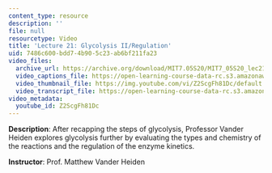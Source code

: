 ```yaml
---
content_type: resource
description: ''
file: null
resourcetype: Video
title: 'Lecture 21: Glycolysis II/Regulation'
uid: 7486c600-bdd7-4b90-5c23-ab6bf211fa23
video_files:
  archive_url: https://archive.org/download/MIT7.05S20/MIT7_05S20_lec21_300k.mp4
  video_captions_file: https://open-learning-course-data-rc.s3.amazonaws.com/7-05-general-biochemistry-spring-2020/063bf5cabebf56beabb332bea8043041_Z2ScgFh81Dc.vtt
  video_thumbnail_file: https://img.youtube.com/vi/Z2ScgFh81Dc/default.jpg
  video_transcript_file: https://open-learning-course-data-rc.s3.amazonaws.com/7-05-general-biochemistry-spring-2020/8464d7d289e84b7cbd54aede8a5c47dd_Z2ScgFh81Dc.pdf
video_metadata:
  youtube_id: Z2ScgFh81Dc
---
```


**Description**: After recapping the steps of glycolysis, Professor Vander Heiden explores glycolysis further by evaluating the types and chemistry of the reactions and the regulation of the enzyme kinetics. 

**Instructor**: Prof. Matthew Vander Heiden